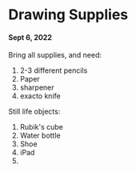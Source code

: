 # Drawing Supplies

#### Sept 6, 2022

Bring all supplies, and need:

1. 2-3 different pencils
2. Paper
3. sharpener
4. exacto knife

Still life objects:

1. Rubik's cube
2. Water bottle
3. Shoe
4. iPad
5. 